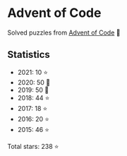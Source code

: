 # Advent of Code

Solved puzzles from [Advent of Code](https://adventofcode.com) :christmas_tree:

## Statistics

- 2021: 10 :star:
- 2020: 50 :star2:
- 2019: 50 :star2:
- 2018: 44 :star:
- 2017: 18 :star:
- 2016: 20 :star:
- 2015: 46 :star:

Total stars: 238 :star:
